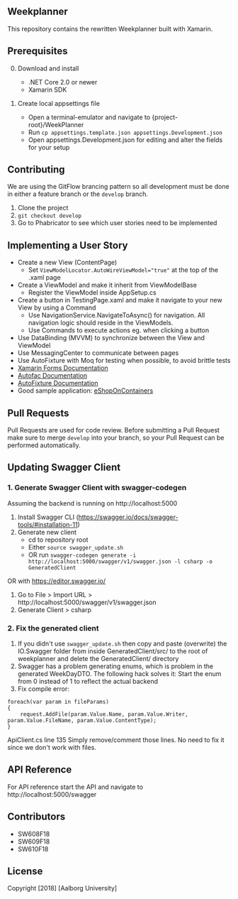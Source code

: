 ## Weekplanner

This repository contains the rewritten Weekplanner built with Xamarin.

## Prerequisites

0. Download and install
	- .NET Core 2.0 or newer
	- Xamarin SDK

1. Create local appsettings file
    - Open a terminal-emulator and navigate to {project-root}/WeekPlanner
    - Run `cp appsettings.template.json appsettings.Development.json`
    - Open appsettings.Development.json for editing and alter the fields for your setup

## Contributing

We are using the GitFlow brancing pattern so all development must be done in either a feature branch or the `develop` branch.

1. Clone the project
2. `git checkout develop`
3. Go to Phabricator to see which user stories need to be implemented

## Implementing a User Story

- Create a new View (ContentPage)
    - Set `ViewModelLocator.AutoWireViewModel="true"` at the top of the .xaml page
- Create a ViewModel and make it inherit from ViewModelBase
    - Register the ViewModel inside AppSetup.cs
- Create a button in TestingPage.xaml and make it navigate to your new View by using a Command
    - Use NavigationService.NavigateToAsync<xxxViewModel>() for navigation. All navigation logic should reside in the ViewModels.
    - Use Commands to execute actions eg. when clicking a button
- Use DataBinding (MVVM) to synchronize between the View and ViewModel
- Use MessagingCenter to communicate between pages
- Use AutoFixture with Moq for testing when possible, to avoid brittle tests
- [Xamarin Forms Documentation](https://developer.xamarin.com/guides/xamarin-forms/)
- [Autofac Documentation](http://autofac.readthedocs.io/en/latest/getting-started/index.html)
- [AutoFixture Documentation](https://github.com/AutoFixture/AutoFixture/wiki/Cheat-Sheet)
- Good sample application: [eShopOnContainers](https://github.com/dotnet-architecture/eShopOnContainers/)

## Pull Requests

Pull Requests are used for code review. Before submitting a Pull Request make sure to merge `develop` into your branch, so your Pull Request can be performed automatically.

## Updating Swagger Client

### 1. Generate Swagger Client with swagger-codegen
Assuming the backend is running on http://localhost:5000

1. Install Swagger CLI (https://swagger.io/docs/swagger-tools/#installation-11) 
2. Generate new client
    - cd to repository root
    - Either `source swagger_update.sh` 
    - OR run `swagger-codegen generate -i http://localhost:5000/swagger/v1/swagger.json -l csharp -o GeneratedClient`

OR with https://editor.swagger.io/

1. Go to File > Import URL > http://localhost:5000/swagger/v1/swagger.json
3. Generate Client > csharp

### 2. Fix the generated client

1. If you didn't use `swagger_update.sh` then copy and paste (overwrite) the IO.Swagger folder from inside GeneratedClient/src/ to the root of weekplanner and delete the GeneratedClient/ directory
2. Swagger has a problem generating enums, which is problem in the generated WeekDayDTO. The following hack solves it:
Start the enum from 0 instead of 1 to reflect the actual backend
3. Fix compile error:
```
foreach(var param in fileParams)
{
    request.AddFile(param.Value.Name, param.Value.Writer, param.Value.FileName, param.Value.ContentType);
}
```
ApiClient.cs line 135
Simply remove/comment those lines. No need to fix it since we don't work with files.

## API Reference

For API reference start the API and navigate to http://localhost:5000/swagger

## Contributors

- SW608F18
- SW609F18
- SW610F18 

## License

Copyright [2018] [Aalborg University]
